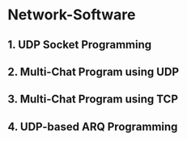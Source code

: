 # Network-Software
## 1. UDP Socket Programming
## 2. Multi-Chat Program using UDP
## 3. Multi-Chat Program using TCP
## 4. UDP-based ARQ Programming
